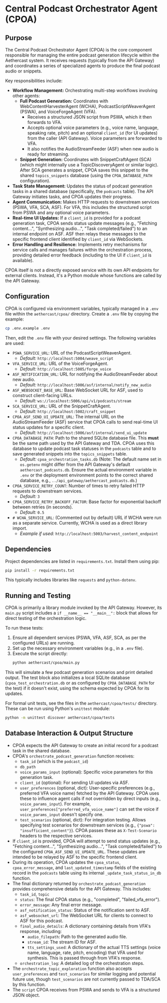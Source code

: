 # Central Podcast Orchestrator Agent (CPOA)

## Purpose

The Central Podcast Orchestrator Agent (CPOA) is the core component responsible for managing the entire podcast generation lifecycle within the Aethercast system. It receives requests (typically from the API Gateway) and coordinates a series of specialized agents to produce the final podcast audio or snippets.

Key responsibilities include:

-   **Workflow Management:** Orchestrating multi-step workflows involving other agents:
    -   **Full Podcast Generation:** Coordinates with WebContentHarvesterAgent (WCHA), PodcastScriptWeaverAgent (PSWA), and VoiceForgeAgent (VFA).
        -   Receives a structured JSON script from PSWA, which it then forwards to VFA.
        -   Accepts optional voice parameters (e.g., voice name, language, speaking rate, pitch) and an optional `client_id` (for UI updates) from the caller (API Gateway). Voice parameters are forwarded to VFA.
        -   It also notifies the AudioStreamFeeder (ASF) when new audio is ready for streaming.
    -   **Snippet Generation:** Coordinates with SnippetCraftAgent (SCA) (which might internally use a TopicDiscoveryAgent or similar logic). After SCA generates a snippet, CPOA saves this snippet to the shared `topics_snippets` database (using the `CPOA_DATABASE_PATH` configuration).
-   **Task State Management:** Updates the status of podcast generation tasks in a shared database (specifically, the `podcasts` table). The API Gateway initiates tasks, and CPOA updates their progress.
-   **Agent Communication:** Makes HTTP requests to downstream services (PSWA, VFA, SCA, ASF). For VFA, this includes the structured script from PSWA and any optional voice parameters.
-   **Real-time UI Updates:** If a `client_id` is provided for a podcast generation task, CPOA sends status update messages (e.g., "Fetching content...", "Synthesizing audio...", "Task completed/failed") to an internal endpoint on ASF. ASF then relays these messages to the specific frontend client identified by `client_id` via WebSockets.
-   **Error Handling and Resilience:** Implements retry mechanisms for service calls and manages failures within the orchestration process, providing detailed error feedback (including to the UI if `client_id` is available).

CPOA itself is not a directly exposed service with its own API endpoints for external clients. Instead, it's a Python module whose functions are called by the API Gateway.

## Configuration

CPOA is configured via environment variables, typically managed in a `.env` file within the `aethercast/cpoa/` directory. Create a `.env` file by copying the example:

```bash
cp .env.example .env
```

Then, edit the `.env` file with your desired settings. The following variables are used:

-   `PSWA_SERVICE_URL`: URL of the PodcastScriptWeaverAgent.
    -   *Default:* `http://localhost:5004/weave_script`
-   `VFA_SERVICE_URL`: URL of the VoiceForgeAgent.
    -   *Default:* `http://localhost:5005/forge_voice`
-   `ASF_NOTIFICATION_URL`: URL for notifying the AudioStreamFeeder about new audio.
    -   *Default:* `http://localhost:5006/asf/internal/notify_new_audio`
-   `ASF_WEBSOCKET_BASE_URL`: Base WebSocket URL for ASF, used to construct client-facing URLs.
    -   *Default:* `ws://localhost:5006/api/v1/podcasts/stream`
-   `SCA_SERVICE_URL`: URL of the SnippetCraftAgent.
    -   *Default:* `http://localhost:5002/craft_snippet`
-   `CPOA_ASF_SEND_UI_UPDATE_URL`: The internal URL on the AudioStreamFeeder (ASF) service that CPOA calls to send real-time UI status updates for a specific client.
    -   *Default:* `http://localhost:5006/asf/internal/send_ui_update`
-   `CPOA_DATABASE_PATH`: Path to the shared SQLite database file. This **must** be the same path used by the API Gateway and TDA. CPOA uses this database to update podcast task statuses in the `podcasts` table and to save generated snippets into the `topics_snippets` table.
    -   *Default:* `cpoa_orchestration_tasks.db` (Note: The default name set in `os.getenv` might differ from the API Gateway's default `aethercast_podcasts.db`. Ensure the actual environment variable in `.env` or the deployment environment points to the correct shared database, e.g., `../api_gateway/aethercast_podcasts.db`.)
-   `CPOA_SERVICE_RETRY_COUNT`: Number of times to retry failed HTTP requests to downstream services.
    -   *Default:* `3`
-   `CPOA_SERVICE_RETRY_BACKOFF_FACTOR`: Base factor for exponential backoff between retries (in seconds).
    -   *Default:* `0.5`
-   `# WCHA_SERVICE_URL`: (Commented out by default) URL if WCHA were run as a separate service. Currently, WCHA is used as a direct library import.
    -   *Example if used:* `http://localhost:5003/harvest_content_endpoint`

## Dependencies

Project dependencies are listed in `requirements.txt`. Install them using pip:

```bash
pip install -r requirements.txt
```
This typically includes libraries like `requests` and `python-dotenv`.

## Running and Testing

CPOA is primarily a library module invoked by the API Gateway. However, its `main.py` script includes a `if __name__ == "__main__":` block that allows for direct testing of the orchestration logic.

To run these tests:

1.  Ensure all dependent services (PSWA, VFA, ASF, SCA, as per the configured URLs) are running.
2.  Set up the necessary environment variables (e.g., in a `.env` file).
3.  Execute the script directly:
    ```bash
    python aethercast/cpoa/main.py
    ```
This will simulate a few podcast generation scenarios and print detailed output. The test block also initializes a local SQLite database (`cpoa_test_orchestration.db` or as configured by `CPOA_DATABASE_PATH` for the test) if it doesn't exist, using the schema expected by CPOA for its updates.

For formal unit tests, see the files in the `aethercast/cpoa/tests/` directory. These can be run using Python's `unittest` module:
```bash
python -m unittest discover aethercast/cpoa/tests
```

## Database Interaction & Output Structure

-   CPOA expects the API Gateway to create an initial record for a podcast task in the shared database.
-   CPOA's `orchestrate_podcast_generation` function receives:
    -   `task_id` (which is the `podcast_id`)
    -   `db_path`
    -   `voice_params_input` (optional): Specific voice parameters for this generation task.
    -   `client_id` (optional): For sending UI updates via ASF.
    -   `user_preferences` (optional, dict): User-specific preferences (e.g., preferred VFA voice name) fetched by the API Gateway. CPOA uses these to influence agent calls if not overridden by direct inputs (e.g., `voice_params_input`). For example, `user_preferences["preferred_vfa_voice_name"]` can set the voice if `voice_params_input` doesn't specify one.
    -   `test_scenarios` (optional, dict): For integration testing. Allows specifying test scenarios for downstream services (e.g., `{"pswa": "insufficient_content"}`). CPOA passes these as `X-Test-Scenario` headers to the respective services.
-   If `client_id` is provided, CPOA will attempt to send status updates (e.g., "Fetching content...", "Synthesizing audio...", "Task completed/failed") to the configured `CPOA_ASF_SEND_UI_UPDATE_URL`. These updates are intended to be relayed by ASF to the specific frontend client.
-   During its operation, CPOA updates the `cpoa_status`, `cpoa_error_message`, and `last_updated_timestamp` fields of the existing record in the `podcasts` table using its internal `_update_task_status_in_db` function.
-   The final dictionary returned by `orchestrate_podcast_generation` provides comprehensive details for the API Gateway. This includes:
    -   `task_id`, `topic`
    -   `status`: The final CPOA status (e.g., "completed", "failed_vfa_error").
    -   `error_message`: Any final error message.
    -   `asf_notification_status`: Status of the notification sent to ASF.
    -   `asf_websocket_url`: The WebSocket URL for clients to connect to ASF for this podcast.
    -   `final_audio_details`: A dictionary containing details from VFA's response, including:
        -   `audio_filepath`: Path to the generated audio file.
        -   `stream_id`: The stream ID for ASF.
        -   `tts_settings_used`: A dictionary of the actual TTS settings (voice name, language, rate, pitch, encoding) that VFA used for synthesis. This is passed through from VFA's response.
    -   `orchestration_log`: A detailed log of the orchestration steps.
-   The `orchestrate_topic_exploration` function also accepts `user_preferences` and `test_scenarios` for similar logging and potential future use, though `test_scenarios` are not currently passed to TDA/SCA by this function.
-   The `script` CPOA receives from PSWA and sends to VFA is a structured JSON object.
```
